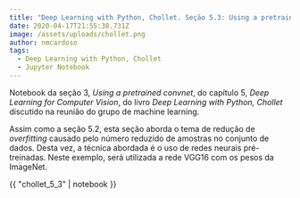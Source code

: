 ```yaml
---
title: "Deep Learning with Python, Chollet. Seção 5.3: Using a pretrained convnet"
date: 2020-04-17T21:55:38.731Z
image: /assets/uploads/chollet.png
author: nmcardoso
tags:
  - Deep Learning with Python, Chollet
  - Jupyter Notebook
---
```

Notebook da seção 3, *Using a pretrained convnet*, do capítulo 5, *Deep Learning for Computer Vision*, do livro *Deep Learning with Python, Chollet* discutido na reunião do grupo de machine learning.

Assim como a seção 5.2, esta seção aborda o tema de redução de *overfitting* causado pelo número reduzido de amostras no conjunto de dados. Desta vez, a técnica abordada é o uso de redes neurais pré-treinadas. Neste exemplo, será utilizada a rede VGG16 com os pesos da ImageNet.

{{ "chollet_5_3" | notebook }}
